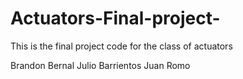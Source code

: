 # Actuators-Final-project-

This is the final project code for the class of actuators

Brandon Bernal
Julio Barrientos
Juan Romo
